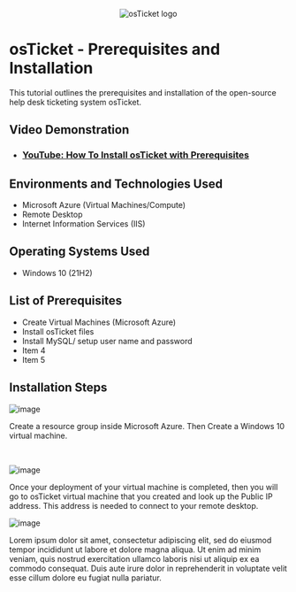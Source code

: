 
<p align="center">
<img src="https://i.imgur.com/Clzj7Xs.png" alt="osTicket logo"/>
</p>

<h1>osTicket - Prerequisites and Installation</h1>
This tutorial outlines the prerequisites and installation of the open-source help desk ticketing system osTicket.<br />


<h2>Video Demonstration</h2>

- ### [YouTube: How To Install osTicket with Prerequisites](https://www.youtube.com)

<h2>Environments and Technologies Used</h2>

- Microsoft Azure (Virtual Machines/Compute)
- Remote Desktop
- Internet Information Services (IIS)

<h2>Operating Systems Used </h2>

- Windows 10</b> (21H2)

<h2>List of Prerequisites</h2>

- Create Virtual Machines (Microsoft Azure)
- Install osTicket files
- Install MySQL/ setup user name and password
- Item 4
- Item 5

<h2>Installation Steps</h2>

![image](https://github.com/user-attachments/assets/85c14ac0-30cf-411d-be98-e780269d8f9f)


>>
</p>
<p>
Create a resource group inside Microsoft Azure. Then Create a Windows 10 virtual machine.
</p>
<br />

![image](https://github.com/user-attachments/assets/e869aefe-c354-4808-a04c-2ca9984754c3)

Once your deployment of your virtual machine is completed, then you will go to osTicket virtual machine that you created and look up the Public IP address. This address is needed to connect to your remote desktop.

![image](https://github.com/user-attachments/assets/922a0b74-2270-4840-bf7a-24f4b18e69a1)




Lorem ipsum dolor sit amet, consectetur adipiscing elit, sed do eiusmod tempor incididunt ut labore et dolore magna aliqua. Ut enim ad minim veniam, quis nostrud exercitation ullamco laboris nisi ut aliquip ex ea commodo consequat. Duis aute irure dolor in reprehenderit in voluptate velit esse cillum dolore eu fugiat nulla pariatur.
</p>
<br />
